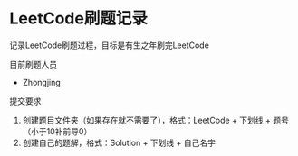 # LeetCode刷题记录

记录LeetCode刷题过程，目标是有生之年刷完LeetCode

目前刷题人员

- Zhongjing


提交要求
1. 创建题目文件夹（如果存在就不需要了），格式：LeetCode + 下划线 + 题号（小于10补前导0）
2. 创建自己的题解，格式：Solution + 下划线 + 自己名字

